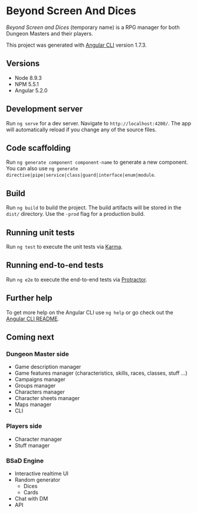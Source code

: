 # Beyond Screen And Dices

*Beyond Screen and Dices* (temporary name) is a RPG manager for both Dungeon Masters and their players.

This project was generated with [Angular CLI](https://github.com/angular/angular-cli) version 1.7.3.

## Versions

- Node 8.9.3
- NPM 5.5.1
- Angular 5.2.0

## Development server

Run `ng serve` for a dev server. Navigate to `http://localhost:4200/`. The app will automatically reload if you change any of the source files.

## Code scaffolding

Run `ng generate component component-name` to generate a new component. You can also use `ng generate directive|pipe|service|class|guard|interface|enum|module`.

## Build

Run `ng build` to build the project. The build artifacts will be stored in the `dist/` directory. Use the `-prod` flag for a production build.

## Running unit tests

Run `ng test` to execute the unit tests via [Karma](https://karma-runner.github.io).

## Running end-to-end tests

Run `ng e2e` to execute the end-to-end tests via [Protractor](http://www.protractortest.org/).

## Further help

To get more help on the Angular CLI use `ng help` or go check out the [Angular CLI README](https://github.com/angular/angular-cli/blob/master/README.md).

## Coming next

### Dungeon Master side

- Game description manager
- Game features manager (characteristics, skills, races, classes, stuff ...)
- Campaigns manager
- Groups manager
- Characters manager
- Character sheets manager
- Maps manager
- CLI

### Players side

- Character manager
- Stuff manager

### BSaD Engine

- Interactive realtime UI
- Random generator
  * Dices
  * Cards
- Chat with DM
- API
